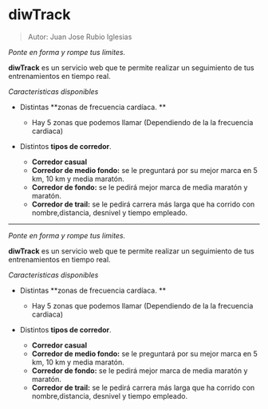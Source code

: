 # diwTrack
> Autor: Juan Jose Rubio Iglesias

*Ponte en forma y rompe tus limites.*

**diwTrack** es un servicio web que te permite realizar un seguimiento de tus entrenamientos en tiempo real.

*Caracteristicas disponibles*

- Distintas **zonas de frecuencia cardíaca. **
	- Hay 5 zonas que podemos llamar (Dependiendo de la la frecuencia cardiaca)
	
- Distintos  **tipos de corredor**.
	- **Corredor casual**
	- **Corredor de medio fondo:** se le preguntará por su mejor marca en 5 km, 10 km y media maratón.
	- **Corredor de fondo:** se le pedirá mejor marca de media maratón y maratón.
	- **Corredor de trail:** se le pedirá carrera más larga que ha corrido con nombre,distancia, desnivel y tiempo empleado.
---


*Ponte en forma y rompe tus limites.*

**diwTrack** es un servicio web que te permite realizar un seguimiento de tus entrenamientos en tiempo real.

*Caracteristicas disponibles*

- Distintas **zonas de frecuencia cardíaca. **
	- Hay 5 zonas que podemos llamar (Dependiendo de la la frecuencia cardiaca)
	
- Distintos  **tipos de corredor**.
	- **Corredor casual**
	- **Corredor de medio fondo:** se le preguntará por su mejor marca en 5 km, 10 km y media maratón.
	- **Corredor de fondo:** se le pedirá mejor marca de media maratón y maratón.
	- **Corredor de trail:** se le pedirá carrera más larga que ha corrido con nombre,distancia, desnivel y tiempo empleado.

